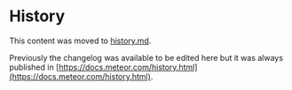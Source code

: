 # History

This content was moved to [history.md](./docs/history.md).

Previously the changelog was available to be edited here but it was always published in [https://docs.meteor.com/history.html](https://docs.meteor.com/history.html).
